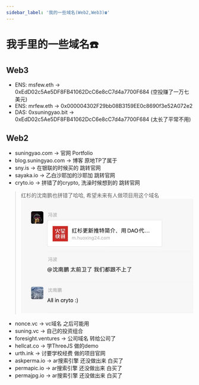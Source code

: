 ```yaml
---
sidebar_label: '我的一些域名(Web2,Web3)☎️'
---
```


# 我手里的一些域名☎️

## Web3

- ENS: msfew.eth -> 0xEdD02c5Ae5DF8FB41062DcC6e8cC7d4a7700F684 (空投赚了一万七美元)
- ENS: mrfew.eth -> 0x000004302F29bb08B3159EE0c8690f3e52A072e2
- DAS: 0xsuningyao.bit -> 0xEdD02c5Ae5DF8FB41062DcC6e8cC7d4a7700F684 (太长了平常不用)

## Web2

- suningyao.com -> 官网 Portfolio
- blog.suningyao.com -> 博客 原地TP了属于
- sny.is -> 在银联的时候买的 跳转官网
- sayaka.io -> 乙白沙耶加的沙耶加 跳转官网
- cryto.io -> 拼错了的crypto, 洗澡时候想到的 跳转官网
> 红杉的沈南鹏也拼错了哈哈, 希望未来有人做项目用这个域名
![cryto](/img/domain/cryto.jpg)
- nonce.vc -> vc域名 之后可能用
- suning.vc -> 自己的投资组合
- foresight.ventures -> 公司域名 转给公司了
- hellcat.co -> 学ThreeJS 做的demo
- urth.ink -> 讨要学校经费 做的项目官网
- askperma.io -> ar搜索引擎 还没做出来 白买了
- permapic.io -> ar搜索引擎 还没做出来 白买了
- permajpg.io -> ar搜索引擎 还没做出来 白买了